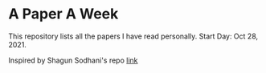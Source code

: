 # A Paper A Week
This repository lists all the papers I have read personally. 
Start Day: Oct 28, 2021.





Inspired by Shagun Sodhani's repo [link](https://github.com/shagunsodhani/papers-I-read)
